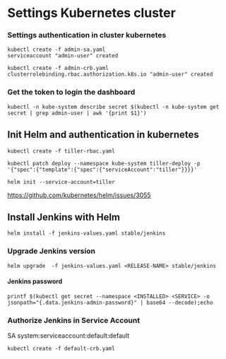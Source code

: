 # Settings Kubernetes cluster

### Settings authentication in cluster kubernetes

```
kubectl create -f admin-sa.yaml
serviceaccount "admin-user" created

kubectl create -f admin-crb.yaml
clusterrolebinding.rbac.authorization.k8s.io "admin-user" created
```

### Get the token to login the dashboard

```
kubectl -n kube-system describe secret $(kubectl -n kube-system get secret | grep admin-user | awk '{print $1}')
```

## Init Helm and authentication in kubernetes

```
kubectl create -f tiller-rbac.yaml

kubectl patch deploy --namespace kube-system tiller-deploy -p '{"spec":{"template":{"spec":{"serviceAccount":"tiller"}}}}'

helm init --service-account=tiller
```

https://github.com/kubernetes/helm/issues/3055

## Install Jenkins with Helm

```
helm install -f jenkins-values.yaml stable/jenkins
```

### Upgrade Jenkins version

```
helm upgrade  -f jenkins-values.yaml <RELEASE-NAME> stable/jenkins
```

#### Jenkins password

```
printf $(kubectl get secret --namespace <INSTALLED> <SERVICE> -o jsonpath="{.data.jenkins-admin-password}" | base64 --decode);echo
```

### Authorize Jenkins in Service Account

SA system:serviceaccount:default:default

```
kubectl create -f default-crb.yaml
```



